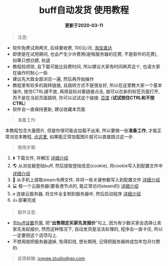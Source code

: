 <h1 align="center">buff自动发货 使用教程</h2>
<h4 align="center">更新于2020-03-11</h2>

> 注意:
- 软件免费试用两天, 后续要收费, 100元/月, [淘宝直达](https://item.taobao.com/item.htm?id=614048199348)
- 即使是在试用期间, 也会产生少许费用(是租服务器的花费, 不是软件的花费), 如果只想白嫖, 劝退
- 教程较烦琐, 且下载可能比较费时间, 所以建议大家有时间再弄这个, 也请大家在操作时耐心一些
- 建议先大致全部浏览一遍, 然后再开始操作
- 教程里有较多的跳转链接, 且跳转方式不是很友好, 所以在这里教大家一个基本操作, 按住CTRL键不放, 再用鼠标对着链接点击, 就可以在新的标签页面打开, 而不是在当前页面跳转, 你可以试试这个链接: [百度](https://www.baidu.com/) (**试试按住CTRL和不按CTRL**)
- 软件会一直保持更新, 建议收藏本页面

> 准备工作:

本教程包含大量图片, 但是你很可能会加载不出来, 所以要做一些**准备工作**, 才能正常浏览本教程, [点这里](./prepare.md), 如果能正常加载图片就可以直接跳过这一步.

> 使用步骤:
1. :arrow_down: 下载文件, 并解压 [详细介绍](./download.md)
2. :earth_americas: 从浏览器登陆buff, 然后提取登陆信息(cookie), 将cookie写入到配置文件中 [详细介绍](./buff.md)
3. :iphone: 从手机上提取steam令牌文件, 并将一些关键参数写入到配置文件 [详细介绍](./steam.md)
4. :computer: 租一个云服务器(要香港节点的, 能正常访问steam的) [详细介绍](./server.md)
5. :on: 连接云服务器, 将文件全复制到服务器中, 然后启动程序 [详细介绍](./last.md)
6. :+1: 部署完成

> 额外注意:
- 去[buff设置](https://api.buff.163.com/user-center/profile)页面, 把"**出售限定买家先发报价**"勾上, 因为有少数买家会选择让卖家先发起报价, 然而这种情况下, 自动发货是没法处理的, 程序会一直卡住, 所以一定要把这个选项勾上.
- 不想用就把服务器退掉, 免得扣钱, 想长期用, 记得把服务器转成包年包月付费的.

> 反馈邮箱: iceyee.studio@qq.com
